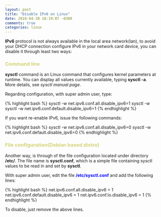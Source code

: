 ```yaml
---
layout: post
title: "Disable IPv6 on Linux"
date: 2018-04-30 18:19:07 -0300
comments: true
categories: linux
---
```


**IPv6** protocol is not always available in the local area network(lan), to avoid your DHCP connection configure IPv6 in
your network card device, you can disable it through least <!--more--> two ways:

<h3 style="color: #d3d378;font-size 8px">Command line</h3>

**sysctl** command is an Linux command that configures kernel parameters at runtime. You can display all
values currently available, typing **sysctl -a**. More details, see *sysctl manual page*.

Regarding configuration, with super admin user, type:

{% highlight bash %}
sysctl -w net.ipv6.conf.all.disable_ipv6=1
sysctl -w sysctl -w net.ipv6.conf.default.disable_ipv6=1
{% endhighlight %}

If you want re-enable IPv6, issue the following commands:

{% highlight bash %}
sysctl -w net.ipv6.conf.all.disable_ipv6=0
sysctl -w net.ipv6.conf.default.disable_ipv6=0
{% endhighlight %}

<h3 style="color: #d3d378;font-size 8px">File configuration(Debian based distro)</h3>

Another way, is through of the file configuration located under directory **/etc/**.
The file name is **sysctl.conf**, which is a simple file containing sysctl values to be read in and set by **sysctl**.

With super admin user, edit the file <span style="color:blue;font-weight:bold">/etc/sysctl.conf</span> and add the following lines:

{% highlight bash %}
net.ipv6.conf.all.disable_ipv6 = 1
net.ipv6.conf.default.disable_ipv6 = 1
net.ipv6.conf.lo.disable_ipv6 = 1
{% endhighlight %}

To disable, just remove the above lines.
